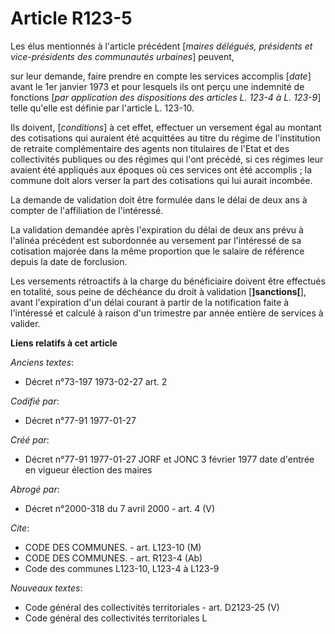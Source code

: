 # Article R123-5

Les élus mentionnés à l'article précédent [*maires délégués, présidents et vice-présidents des communautés urbaines*]
peuvent,

sur leur demande, faire prendre en compte les services accomplis [*date*] avant le 1er janvier 1973 et pour lesquels ils ont
perçu une indemnité de fonctions [*par application des dispositions des articles L. 123-4 à L. 123-9*] telle qu'elle est
définie par l'article L. 123-10. 

Ils doivent, [*conditions*] à cet effet, effectuer un versement égal au montant des cotisations qui auraient été acquittées
au titre du régime de l'institution de retraite complémentaire des agents non titulaires de l'Etat et des collectivités
publiques ou des régimes qui l'ont précédé, si ces régimes leur avaient été appliqués aux époques où ces services ont été
accomplis ; la commune doit alors verser la part des cotisations qui lui aurait incombée. 

La demande de validation doit être formulée dans le délai de deux ans à compter de l'affiliation de l'intéressé. 

La validation demandée après l'expiration du délai de deux ans prévu à l'alinéa précédent est subordonnée au versement par
l'intéressé de sa cotisation majorée dans la même proportion que le salaire de référence depuis la date de forclusion. 

Les versements rétroactifs à la charge du bénéficiaire doivent être effectués en totalité, sous peine de déchéance du droit à
validation [**]sanctions[**], avant l'expiration d'un délai courant à partir de la notification faite à l'intéressé et
calculé à raison d'un trimestre par année entière de services à valider.

**Liens relatifs à cet article**

_Anciens textes_:

  - Décret n°73-197 1973-02-27 art. 2

_Codifié par_:

  - Décret n°77-91 1977-01-27

_Créé par_:

  - Décret n°77-91 1977-01-27 JORF et JONC 3 février 1977 date d'entrée en vigueur élection des maires

_Abrogé par_:

  - Décret n°2000-318 du 7 avril 2000 - art. 4 (V)

_Cite_:

  - CODE DES COMMUNES. - art. L123-10 (M)
  - CODE DES COMMUNES. - art. R123-4 (Ab)
  - Code des communes L123-10, L123-4 à L123-9

_Nouveaux textes_:

  - Code général des collectivités territoriales - art. D2123-25 (V)
  - Code général des collectivités territoriales L
